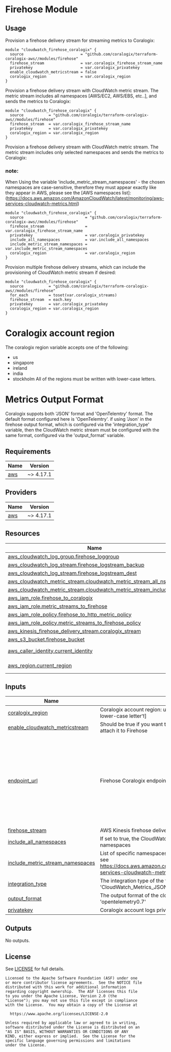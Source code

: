 # Firehose Module

## Usage
Provision a firehose delivery stream for streaming metrics to Coralogix:
```
module "cloudwatch_firehose_coralogix" {
  source                         = "github.com/coralogix/terraform-coralogix-aws//modules/firehose"
  firehose_stream                = var.coralogix_firehose_stream_name
  privatekey                     = var.coralogix_privatekey
  enable_cloudwatch_metricstream = false
  coralogix_region               = var.coralogix_region
}
```

Provision a firehose delivery stream with CloudWatch metric stream.
The metric stream includes all namespaces [AWS/EC2, AWS/EBS, etc..], and sends the metrics to Coralogix:
```
module "cloudwatch_firehose_coralogix" {
  source           = "github.com/coralogix/terraform-coralogix-aws//modules/firehose"
  firehose_stream  = var.coralogix_firehose_stream_name
  privatekey       = var.coralogix_privatekey
  coralogix_region = var.coralogix_region
}
```

Provision a firehose delivery stream with CloudWatch metric stream.
The metric stream includes only selected namespaces and sends the metrics to Coralogix:
### note:
When Using the variable 'include_metric_stream_namespaces' - the chosen namespaces are case-sensitive, therefore they must appear exactly like they appear in AWS, please see the [AWS namespaces list]: 
(https://docs.aws.amazon.com/AmazonCloudWatch/latest/monitoring/aws-services-cloudwatch-metrics.html)
```
module "cloudwatch_firehose_coralogix" {
  source                           = "github.com/coralogix/terraform-coralogix-aws//modules/firehose"
  firehose_stream                  = var.coralogix_firehose_stream_name
  privatekey                       = var.coralogix_privatekey
  include_all_namespaces           = var.include_all_namespaces
  include_metric_stream_namespaces = var.include_metric_stream_namespaces
  coralogix_region                 = var.coralogix_region
}
```

Provision multiple firehose delivery streams, which can include the provisioning of CloudWatch metric stream if desired:
```
module "cloudwatch_firehose_coralogix" {
  source           = "github.com/coralogix/terraform-coralogix-aws//modules/firehose"
  for_each         = toset(var.coralogix_streams)
  firehose_stream  = each.key
  privatekey       = var.coralogix_privatekey
  coralogix_region = var.coralogix_region
}
```

# Coralogix account region
The coralogix region variable accepts one of the following:
* us
* singapore
* ireland
* india
* stockholm
All of the regions must be written with lower-case letters. 

# Metrics Output Format
Coralogix suppots both 'JSON' format and 'OpenTelemtry' format. 
The default format configured here is 'OpenTelemtry'. 
if using 'Json' in the firehose output format, which is configured via the 'integration_type' variable,
then the CloudWatch metric stream must be configured with the same format, configured via the 'output_format' variable.



<!-- BEGIN_TF_DOCS -->
## Requirements

| Name | Version |
|------|---------|
| <a name="requirement_aws"></a> [aws](#requirement\_aws) | ~> 4.17.1 |

## Providers

| Name | Version |
|------|---------|
| <a name="provider_aws"></a> [aws](#provider\_aws) | ~> 4.17.1 |

## Resources

| Name | Type |
|------|------|
| [aws_cloudwatch_log_group.firehose_loggroup](https://registry.terraform.io/providers/hashicorp/aws/latest/docs/resources/cloudwatch_log_group) | resource |
| [aws_cloudwatch_log_stream.firehose_logstream_backup](https://registry.terraform.io/providers/hashicorp/aws/latest/docs/resources/cloudwatch_log_stream) | resource |
| [aws_cloudwatch_log_stream.firehose_logstream_dest](https://registry.terraform.io/providers/hashicorp/aws/latest/docs/resources/cloudwatch_log_stream) | resource |
| [aws_cloudwatch_metric_stream.cloudwatch_metric_stream_all_ns](https://registry.terraform.io/providers/hashicorp/aws/latest/docs/resources/cloudwatch_metric_stream) | resource |
| [aws_cloudwatch_metric_stream.cloudwatch_metric_stream_included_ns](https://registry.terraform.io/providers/hashicorp/aws/latest/docs/resources/cloudwatch_metric_stream) | resource |
| [aws_iam_role.firehose_to_coralogix](https://registry.terraform.io/providers/hashicorp/aws/latest/docs/resources/iam_role) | resource |
| [aws_iam_role.metric_streams_to_firehose](https://registry.terraform.io/providers/hashicorp/aws/latest/docs/resources/iam_role) | resource |
| [aws_iam_role_policy.firehose_to_http_metric_policy](https://registry.terraform.io/providers/hashicorp/aws/latest/docs/resources/iam_role_policy) | resource |
| [aws_iam_role_policy.metric_streams_to_firehose_policy](https://registry.terraform.io/providers/hashicorp/aws/latest/docs/resources/iam_role_policy) | resource |
| [aws_kinesis_firehose_delivery_stream.coralogix_stream](https://registry.terraform.io/providers/hashicorp/aws/latest/docs/resources/kinesis_firehose_delivery_stream) | resource |
| [aws_s3_bucket.firehose_bucket](https://registry.terraform.io/providers/hashicorp/aws/latest/docs/resources/s3_bucket) | resource |
| [aws_caller_identity.current_identity](https://registry.terraform.io/providers/hashicorp/aws/latest/docs/data-sources/caller_identity) | data source |
| [aws_region.current_region](https://registry.terraform.io/providers/hashicorp/aws/latest/docs/data-sources/region) | data source |

## Inputs

| Name | Description | Type | Default | Required |
|------|-------------|------|---------|:--------:|
| <a name="input_coralogix_region"></a> [coralogix\_region](#input\_coralogix\_region) | Coralogix account region: us, singapore, ireland, india, stockholm [in lower-case letterד] | `any` | n/a | yes |
| <a name="input_enable_cloudwatch_metricstream"></a> [enable\_cloudwatch\_metricstream](#input\_enable\_cloudwatch\_metricstream) | Should be true if you want to create a new Cloud Watch metric stream and attach it to Firehose | `bool` | `true` | no |
| <a name="input_endpoint_url"></a> [endpoint\_url](#input\_endpoint\_url) | Firehose Coralogix endpoint | `map(any)` | <pre>{<br>  "india": {<br>    "url": "https://firehose-ingress.coralogix.in/firehose"<br>  },<br>  "ireland": {<br>    "url": "https://firehose-ingress.coralogix.com/firehose"<br>  },<br>  "singapore": {<br>    "url": "https://firehose-ingress.coralogixsg.com/firehose"<br>  },<br>  "stockholm": {<br>    "url": "https://firehose-ingress.eu2.coralogix.com/firehose"<br>  },<br>  "us": {<br>    "url": "https://firehose-ingress.coralogix.us/firehose"<br>  }<br>}</pre> | no |
| <a name="input_firehose_stream"></a> [firehose\_stream](#input\_firehose\_stream) | AWS Kinesis firehose delivery stream name | `string` | n/a | yes |
| <a name="input_include_all_namespaces"></a> [include\_all\_namespaces](#input\_include\_all\_namespaces) | If set to true, the CloudWatch metric stream will include all available namespaces | `bool` | `true` | no |
| <a name="input_include_metric_stream_namespaces"></a> [include\_metric\_stream\_namespaces](#input\_include\_metric\_stream\_namespaces) | List of specific namespaces to include in the CloudWatch metric stream, see https://docs.aws.amazon.com/AmazonCloudWatch/latest/monitoring/aws-services-cloudwatch-metrics.html | `list(string)` | `[]` | no |
| <a name="input_integration_type"></a> [integration\_type](#input\_integration\_type) | The integration type of the firehose delivery stream: 'CloudWatch\_Metrics\_JSON' or 'CloudWatch\_Metrics\_OpenTelemetry070' | `string` | `"CloudWatch_Metrics_OpenTelemetry070"` | no |
| <a name="input_output_format"></a> [output\_format](#input\_output\_format) | The output format of the cloudwatch metric stream: 'json' or 'opentelemetry0.7' | `string` | `"opentelemetry0.7"` | no |
| <a name="input_privatekey"></a> [privatekey](#input\_privatekey) | Coralogix account logs private key | `any` | n/a | yes |

## Outputs

No outputs.
<!-- END_TF_DOCS -->

## License 
See [LICENSE](https://github.com/coralogix/terraform-coralogix-aws/blob/master/LICENSE) for full details.
```
Licensed to the Apache Software Foundation (ASF) under one
or more contributor license agreements.  See the NOTICE file
distributed with this work for additional information
regarding copyright ownership.  The ASF licenses this file
to you under the Apache License, Version 2.0 (the
"License"); you may not use this file except in compliance
with the License.  You may obtain a copy of the License at

  https://www.apache.org/licenses/LICENSE-2.0

Unless required by applicable law or agreed to in writing,
software distributed under the License is distributed on an
"AS IS" BASIS, WITHOUT WARRANTIES OR CONDITIONS OF ANY
KIND, either express or implied.  See the License for the
specific language governing permissions and limitations
under the License.
```